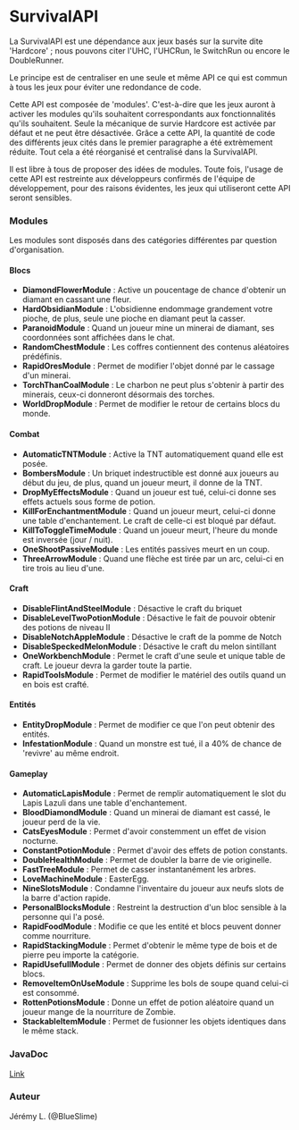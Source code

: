 # SurvivalAPI

La SurvivalAPI est une dépendance aux jeux basés sur la survite dite 'Hardcore' ; nous pouvons citer l'UHC, l'UHCRun, le SwitchRun ou encore le DoubleRunner.

Le principe est de centraliser en une seule et même API ce qui est commun à tous les jeux pour éviter une redondance de code.

Cette API est composée de 'modules'. C'est-à-dire que les jeux auront à activer les modules qu'ils souhaitent correspondants aux fonctionnalités qu'ils souhaitent. Seule la mécanique de survie Hardcore est activée par défaut et ne peut être désactivée. Grâce a cette API, la quantité de code des différents jeux cités dans le premier paragraphe a été extrèmement réduite. Tout cela a été réorganisé et centralisé dans la SurvivalAPI.

Il est libre à tous de proposer des idées de modules. Toute fois, l'usage de cette API est restreinte aux développeurs confirmés de l'équipe de développement, pour des raisons évidentes, les jeux qui utiliseront cette API seront sensibles.


### Modules

Les modules sont disposés dans des catégories différentes par question d'organisation.

#### Blocs

* **DiamondFlowerModule** : Active un poucentage de chance d'obtenir un diamant en cassant une fleur.
* **HardObsidianModule** : L'obsidienne endommage grandement votre pioche, de plus, seule une pioche en diamant peut la casser.
* **ParanoidModule** : Quand un joueur mine un minerai de diamant, ses coordonnées sont affichées dans le chat.
* **RandomChestModule** : Les coffres contiennent des contenus aléatoires prédéfinis.
* **RapidOresModule** : Permet de modifier l'objet donné par le cassage d'un minerai.
* **TorchThanCoalModule** : Le charbon ne peut plus s'obtenir à partir des minerais, ceux-ci donneront désormais des torches.
* **WorldDropModule** : Permet de modifier le retour de certains blocs du monde.

#### Combat

* **AutomaticTNTModule** : Active la TNT automatiquement quand elle est posée.
* **BombersModule** : Un briquet indestructible est donné aux joueurs au début du jeu, de plus, quand un joueur meurt, il donne de la TNT.
* **DropMyEffectsModule** : Quand un joueur est tué, celui-ci donne ses effets actuels sous forme de potion.
* **KillForEnchantmentModule** : Quand un joueur meurt, celui-ci donne une table d'enchantement. Le craft de celle-ci est bloqué par défaut.
* **KillToToggleTimeModule** : Quand un joueur meurt, l'heure du monde est inversée (jour / nuit).
* **OneShootPassiveModule** : Les entités passives meurt en un coup.
* **ThreeArrowModule** : Quand une flèche est tirée par un arc, celui-ci en tire trois au lieu d'une.

#### Craft

* **DisableFlintAndSteelModule** : Désactive le craft du briquet
* **DisableLevelTwoPotionModule** : Désactive le fait de pouvoir obtenir des potions de niveau II
* **DisableNotchAppleModule** : Désactive le craft de la pomme de Notch
* **DisableSpeckedMelonModule** : Désactive le craft du melon sintillant
* **OneWorkbenchModule** : Permet le craft d'une seule et unique table de craft. Le joueur devra la garder toute la partie.
* **RapidToolsModule** : Permet de modifier le matériel des outils quand un en bois est crafté.

#### Entités

* **EntityDropModule** : Permet de modifier ce que l'on peut obtenir des entités.
* **InfestationModule** : Quand un monstre est tué, il a 40% de chance de 'revivre' au même endroit.

#### Gameplay

* **AutomaticLapisModule** : Permet de remplir automatiquement le slot du Lapis Lazuli dans une table d'enchantement.
* **BloodDiamondModule** : Quand un minerai de diamant est cassé, le joueur perd de la vie.
* **CatsEyesModule** : Permet d'avoir constemment un effet de vision nocturne.
* **ConstantPotionModule** : Permet d'avoir des effets de potion constants.
* **DoubleHealthModule** : Permet de doubler la barre de vie originelle.
* **FastTreeModule** : Permet de casser instantanément les arbres.
* **LoveMachineModule** : EasterEgg.
* **NineSlotsModule** : Condamne l'inventaire du joueur aux neufs slots de la barre d'action rapide.
* **PersonalBlocksModule** : Restreint la destruction d'un bloc sensible à la personne qui l'a posé.
* **RapidFoodModule** : Modifie ce que les entité et blocs peuvent donner comme nourriture.
* **RapidStackingModule** : Permet d'obtenir le même type de bois et de pierre peu importe la catégorie.
* **RapidUsefullModule** : Permet de donner des objets définis sur certains blocs.
* **RemoveItemOnUseModule** : Supprime les bols de soupe quand celui-ci est consommé.
* **RottenPotionsModule** : Donne un effet de potion aléatoire quand un joueur mange de la nourriture de Zombie.
* **StackableItemModule** : Permet de fusionner les objets identiques dans le même stack.

### JavaDoc

[Link](http://blackmesa.samagames.net/javadoc-super-secrete-456FG45UJ/)

### Auteur

Jérémy L. (@BlueSlime)